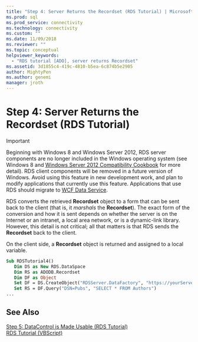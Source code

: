 ```yaml
---
title: "Step 4: Server Returns the Recordset (RDS Tutorial) | Microsoft Docs"
ms.prod: sql
ms.prod_service: connectivity
ms.technology: connectivity
ms.custom: ""
ms.date: 11/09/2018
ms.reviewer: ""
ms.topic: conceptual
helpviewer_keywords: 
  - "RDS tutorial [ADO], server returns Recordset"
ms.assetid: 3d1855c4-419c-4810-b5ea-6c874b5e2905
author: MightyPen
ms.author: genemi
manager: jroth
---
```

# Step 4: Server Returns the Recordset (RDS Tutorial)
> [!IMPORTANT]
>  Beginning with Windows 8 and Windows Server 2012, RDS server components are no longer included in the Windows operating system (see Windows 8 and [Windows Server 2012 Compatibility Cookbook](https://www.microsoft.com/download/details.aspx?id=27416) for more detail). RDS client components will be removed in a future version of Windows. Avoid using this feature in new development work, and plan to modify applications that currently use this feature. Applications that use RDS should migrate to [WCF Data Service](https://go.microsoft.com/fwlink/?LinkId=199565).  
  
 RDS converts the retrieved **Recordset** object to a form that can be sent back to the client (that is, it *marshals* the **Recordset**). The exact form of the conversion and how it is sent depends on whether the server is on the Internet or an intranet, a local area network, or is a dynamic-link library. However, this detail is not critical; all that matters is that RDS sends the **Recordset** back to the client.  
  
 On the client side, a **Recordset** object is returned and assigned to a local variable.  
  
```vb
Sub RDSTutorial4()  
   Dim DS as New RDS.DataSpace  
   Dim RS as ADODB.Recordset  
   Dim DF as Object  
   Set DF = DS.CreateObject("RDSServer.DataFactory", "https://yourServer")  
   Set RS = DF.Query("DSN=Pubs", "SELECT * FROM Authors")  
...  
```  
  
## See Also  
 [Step 5: DataControl is Made Usable (RDS Tutorial)](../../../ado/guide/remote-data-service/step-5-datacontrol-is-made-usable-rds-tutorial.md)   
 [RDS Tutorial (VBScript)](../../../ado/guide/remote-data-service/rds-tutorial-vbscript.md)   
